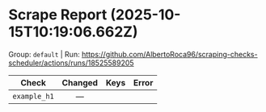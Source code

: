 # Scrape Report (2025-10-15T10:19:06.662Z)

Group: `default`  |  Run: https://github.com/AlbertoRoca96/scraping-checks-scheduler/actions/runs/18525589205

| Check | Changed | Keys | Error |
|---|:---:|:--|:--|
| `example_h1` | — |  |  |
